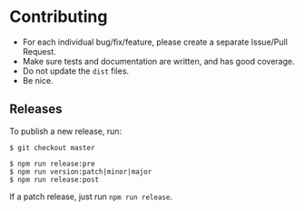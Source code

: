 # Contributing

* For each individual bug/fix/feature, please create a separate Issue/Pull Request.
* Make sure tests and documentation are written, and has good coverage.
* Do not update the `dist` files.
* Be nice.

## Releases

To publish a new release, run:

```
$ git checkout master

$ npm run release:pre
$ npm run version:patch|minor|major
$ npm run release:post
```

If a patch release, just run `npm run release`.
